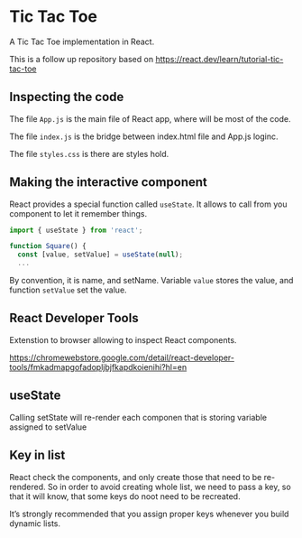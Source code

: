 # Tic Tac Toe

A Tic Tac Toe implementation in React. 

This is a follow up repository based on https://react.dev/learn/tutorial-tic-tac-toe

## Inspecting the code

The file `App.js` is the main file of React app, where will be most of the code. 

The file `index.js` is the bridge between index.html file and App.js loginc. 

The file `styles.css` is there are styles hold.

## Making the interactive component 

React provides a special function called `useState`. It allows to call from you component to let it remember things.

```js
import { useState } from 'react';

function Square() {
  const [value, setValue] = useState(null);
  ...
```

By convention, it is name, and setName. Variable `value` stores the value, and function `setValue` set the value. 

## React Developer Tools 

Extenstion to browser allowing to inspect React components.

https://chromewebstore.google.com/detail/react-developer-tools/fmkadmapgofadopljbjfkapdkoienihi?hl=en

## useState

Calling setState will re-render each componen that is storing variable assigned to setValue

## Key in list

React check the components, and only create those that need to be re-rendered. So in order to avoid creating whole list, we need to pass a key, so that it will know, that some keys do noot need to be recreated. 

It’s strongly recommended that you assign proper keys whenever you build dynamic lists. 